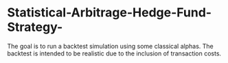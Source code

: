 # Statistical-Arbitrage-Hedge-Fund-Strategy-
The goal is to run a backtest simulation using some classical alphas. The backtest is intended to be realistic due to the inclusion of transaction costs.
